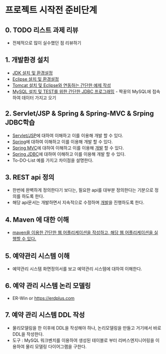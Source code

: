# 프로젝트 시작전 준비단계

## 0. TODO 리스트 과제 리뷰

- 전체적으로 많이 실수했던 점 리뷰하기

## 1. 개발환경 설치

- [JDK 설치 및 환경설정](/study/JDK설치및환경설정.md)
- [Eclipse 설치 및 환경설정](/study/Eclipse설치및환경설정.md)
- [Tomcat 설치 및 Eclipse와 연동하는 간단한 예제 작성](/study/Tomcat설치및Eclipse연동.md)
- [MySQL 설치 및 TEST를 위한 간단한 JDBC 프로그래밍](/study/MySQL_JDBC_Test.md) - 짝꿍의 MySQL에 접속하여 데이터 가지고 오기


## 2. Servlet/JSP & Spring & Spring-MVC & Srping JDBC학습

- [Servlet/JSP](/study/Servlet_JSP.md)에 대하여 이해하고 이를 이용해 개발 할 수 있다.
- [Spring](/study/spring.md)에 대하여 이해하고 이를 이용해 개발 할 수 있다.
- [Spring MVC](/study/spring-MVC.md)에 대하여 이해하고 이를 이용해 [개발](/study/spring-MVC2) 할 수 있다.
- [Spring JDBC](/study/SpringJDBC.md)에 대하여 이해하고 이를 이용해 개발 할 수 있다.
- To-DO-List 예를 가지고 차이점을 설명한다.

## 3. REST api 정의

 - 한번에 완벽하게 정의한다기 보다는, 필요한 api를 대부분 정의한다는 기분으로 정의를 하도록 한다.
 - 해당 api문서는 개발하면서 지속적으로 수정하며 [개발](/study/REST_API.md)을 진행하도록 한다.

## 4. Maven 에 대한 이해

- [maven을 이용한 간단한 웹 어플리케이션을 작성하고, 해당 웹 어플리케이션을 실행할 수 있다.](/study/maven.md)

## 5. 예약관리 시스템 이해

- 예약관리 시스템 화면정의서를 보고 예약관리 시스템에 대하여 이해한다.

## 6. 예약 관리 시스템 논리 모델링

- ER-Win or https://erdplus.com

## 7. 예약 관리 시스템 DDL 작성

- 물리모델링을 한 이후에 DDL을 작성해야 하나, 논리모델링을 만들고 거기에서 바로 DDL을 작성한다.
- 도구 : MySQL 워크벤치를 이용하여 생성된 테이블로 부터 리버스엔지니어링을 이용하여 물리 모델링 다이어그램을 구한다.
